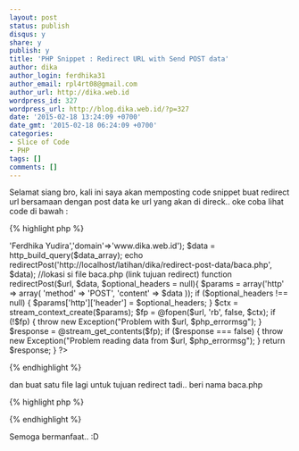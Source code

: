 ```yaml
---
layout: post
status: publish
disqus: y 
share: y 
publish: y
title: 'PHP Snippet : Redirect URL with Send POST data'
author: dika
author_login: ferdhika31
author_email: rpl4rt08@gmail.com
author_url: http://dika.web.id
wordpress_id: 327
wordpress_url: http://blog.dika.web.id/?p=327
date: '2015-02-18 13:24:09 +0700'
date_gmt: '2015-02-18 06:24:09 +0700'
categories:
- Slice of Code
- PHP
tags: []
comments: []
---
```

<p>Selamat siang bro, kali ini saya akan memposting code snippet buat redirect url bersamaan dengan post data ke url yang akan di direck.. oke coba lihat code di bawah :</p>

{% highlight php %}
<?php
$data_array =array('name'=>'Ferdhika Yudira','domain'=>'www.dika.web.id');
$data = http_build_query($data_array);

echo redirectPost('http://localhost/latihan/dika/redirect-post-data/baca.php', $data); //lokasi si file baca.php (link tujuan redirect)

function redirectPost($url, $data, $optional_headers = null){
	$params = array('http' => array(
		'method' => 'POST',
		'content' => $data
	));

	if ($optional_headers !== null) {
		$params['http']['header'] = $optional_headers;
	}
	$ctx = stream_context_create($params);
	$fp = @fopen($url, 'rb', false, $ctx);
	if (!$fp) {
		throw new Exception("Problem with $url, $php_errormsg");
	}
	$response = @stream_get_contents($fp);
	if ($response === false) {
		throw new Exception("Problem reading data from $url, $php_errormsg");
	}
	return $response;
}
?>
{% endhighlight %}

<p>dan buat satu file lagi untuk tujuan redirect tadi.. beri nama baca.php</p>

{% highlight php %}
<?php 
	/**
		* @Author				: Localhost {Ferdhika Yudira}
		* @Email				: fer@dika.web.id
		* @Web					: http://dika.web.id
		* @Date					: 2015-02-18 13:07:25
	**/
	echo $_POST['name'];
	echo $_POST['domain'];
?>
{% endhighlight %}

<p>Semoga bermanfaat.. :D</p>
